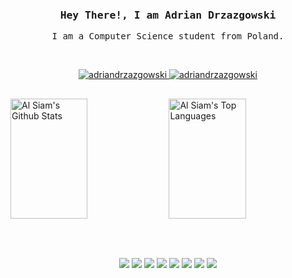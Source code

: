 

<br>
<h3 align="center">
  <samp>
    Hey There!, I am Adrian Drzazgowski
  </samp>
</h3>

<p align="center">
  <samp>
    I am a Computer Science student from Poland.
  </samp>
</p>
<br>

<p align="center"> 
  <a href="https://www.linkedin.com/in/adrian-drzazgowski/" target="_blank">
    <!--<img src="https://img.shields.io/badge/LinkedIn-0077B5?style=for-the-badge&logo=linkedin&logoColor=white" alt="adriandrzazgowski" height="25px"/>-->
    <img src="https://img.shields.io/badge/linkedin-000?style=for-the-badge&logo=linkedin&logoColor=%230077B5" alt="adriandrzazgowski"/>
  </a>
  <a href="https://stackoverflow.com/users/19413267/mlodyadi" target="_blank">
    <!--<img src="https://img.shields.io/badge/Stack_Overflow-FE7A16?style=for-the-badge&logo=stack-overflow&logoColor=white" alt="adriandrzazgowski" height="25px"/>-->
    <img src="https://img.shields.io/badge/stackoverflow-000?style=for-the-badge&logo=stackoverflow&logoColor=%23FE7A16" alt="adriandrzazgowski"/>
  </a>
</p>

<h2></h2>

<a><a href="https://github.com/iamdrzazgowski"><img alt="Al Siam's Github Stats" src="https://denvercoder1-github-readme-stats.vercel.app/api?username=iamdrzazgowski&show_icons=true&count_private=true&theme=react&border_color=FFFFFF&hide_border=true&bg_color=0D1117&title_color=FFFFFF&text_color=9f9f9f&icon_color=79ff97" height="192px" width="49.5%"/></a>
<a href="https://github.com/iamdrzazgowski"><img alt="Al Siam's Top Languages" src="https://denvercoder1-github-readme-stats.vercel.app/api/top-langs/?username=iamdrzazgowski&langs_count=8&layout=compact&count_private=false&theme=react&border_color=7F3FBF&bg_color=0D1117&hide_border=true&title_color=FFFFFF&icon_color=F8D866&text_color=9f9f9f&hide=java,kotlin,c" height="192px" width="49.5%"/></a>
<h2></h2>
<br>


<p align="center">
  <img src="https://img.shields.io/badge/HTML5-000?style=for-the-badge&logo=HTML5" />
  <img src="https://img.shields.io/badge/CSS3-000?style=for-the-badge&logo=CSS3&logoColor=%231572B6" />
  <img src="https://img.shields.io/badge/JavaScript-000?style=for-the-badge&logo=javascript" />
  <img src="https://img.shields.io/badge/Python-000?style=for-the-badge&logo=python" />
  <img src="https://img.shields.io/badge/C%2B%2B-000?style=for-the-badge&logo=c%2B%2B&logoColor=%2300599C" />
  <img src="https://img.shields.io/badge/Rust-000?style=for-the-badge&logo=rust" />
  <img src="https://img.shields.io/badge/Github-000?style=for-the-badge&logo=github" />
  <!--<img src="https://img.shields.io/badge/Git-000?style=for-the-badge&logo=git" />-->
  <img src="https://img.shields.io/badge/vscode-000?style=for-the-badge&logo=visualstudiocode&logoColor=%232AAFF2" />
</p>

<!--
![Static Badge](https://img.shields.io/badge/HTML5-000?style=for-the-badge&logo=HTML5)
![Static Badge](https://img.shields.io/badge/CSS3-000?style=for-the-badge&logo=CSS3&logoColor=%231572B6)
![Static Badge](https://img.shields.io/badge/JavaScript-000?style=for-the-badge&logo=javascript)
![Static Badge](https://img.shields.io/badge/Python-000?style=for-the-badge&logo=python)
![Static Badge](https://img.shields.io/badge/C%2B%2B-000?style=for-the-badge&logo=c%2B%2B&logoColor=%2300599C)
![Static Badge](https://img.shields.io/badge/Rust-000?style=for-the-badge&logo=rust)
![Static Badge](https://img.shields.io/badge/Github-000?style=for-the-badge&logo=github)
![Static Badge](https://img.shields.io/badge/Git-000?style=for-the-badge&logo=git)
-->



<!--
**iamdrzazgowski/iamdrzazgowski** is a ✨ _special_ ✨ repository because its `README.md` (this file) appears on your GitHub profile.
Here are some ideas to get you started:

- 🔭 I’m currently working on ...
- 🌱 I’m currently learning ...
- 👯 I’m looking to collaborate on ...
- 🤔 I’m looking for help with ...
- 💬 Ask me about ...
- 📫 How to reach me: ...
- 😄 Pronouns: ...
- ⚡ Fun fact: ...
-->
